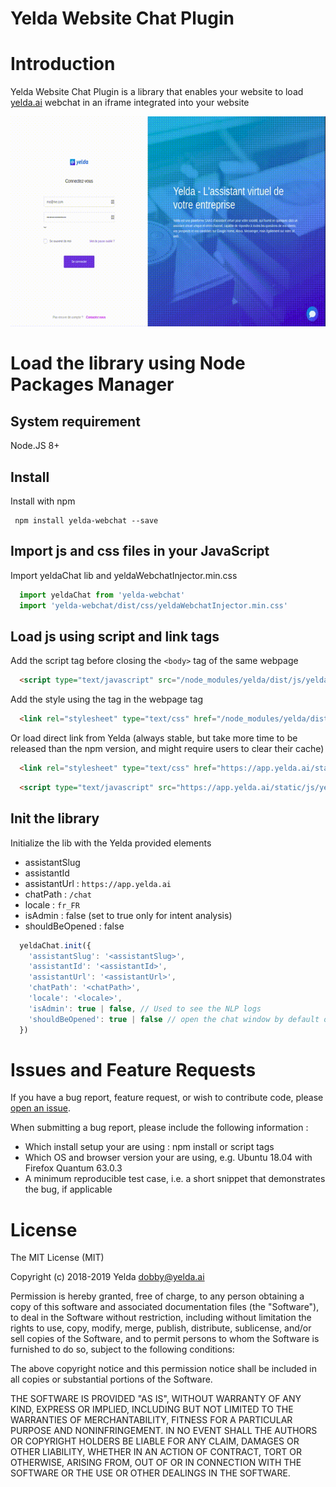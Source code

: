 Yelda Website Chat Plugin
=====

# Introduction
Yelda Website Chat Plugin is a library that enables your website to load [yelda.ai](https://yelda.ai) webchat in an iframe integrated into your website

![Demo](screencast-yelda.gif "Demo")

# Load the library using Node Packages Manager

## System requirement
Node.JS 8+

## Install
Install with npm
```shell
 npm install yelda-webchat --save
```

## Import js and css files in your JavaScript
Import yeldaChat lib and yeldaWebchatInjector.min.css
```javascript
  import yeldaChat from 'yelda-webchat'
  import 'yelda-webchat/dist/css/yeldaWebchatInjector.min.css'
```

## Load js using script and link tags
Add the script tag before closing the `<body>` tag of the same webpage
```html
  <script type="text/javascript" src="/node_modules/yelda/dist/js/yeldaWebchatInjector.min.js"></script>
```

Add the style using the <link> tag in the webpage <head> tag
```html
  <link rel="stylesheet" type="text/css" href="/node_modules/yelda/dist/css/yeldaWebchatInjector.min.css"/>
```

Or load direct link from Yelda (always stable, but take more time to be released than the npm version, and might require users to clear their cache)
```html
  <link rel="stylesheet" type="text/css" href="https://app.yelda.ai/static/css/yeldaWebchatInjector.min.css"/>
```
```html
  <script type="text/javascript" src="https://app.yelda.ai/static/js/yeldaWebchatInjector.min.js"></script>
```

## Init the library
Initialize the lib with the Yelda provided elements
- assistantSlug
- assistantId
- assistantUrl : `https://app.yelda.ai`
- chatPath : `/chat`
- locale : `fr_FR`
- isAdmin : false (set to true only for intent analysis)
- shouldBeOpened : false

```javascript
  yeldaChat.init({
    'assistantSlug': '<assistantSlug>',
    'assistantId': '<assistantId>',
    'assistantUrl': '<assistantUrl>',
    'chatPath': '<chatPath>',
    'locale': '<locale>',
    'isAdmin': true | false, // Used to see the NLP logs
    'shouldBeOpened': true | false // open the chat window by default on loading the page if set to true
  })
```

# Issues and Feature Requests
If you have a bug report, feature request, or wish to contribute code, please [open an issue](https://github.com/Yeldaai/chat-plugin/issues).

When submitting a bug report, please include the following information :
- Which install setup your are using : npm install or script tags
- Which OS and browser version your are using, e.g. Ubuntu 18.04 with Firefox Quantum 63.0.3
- A minimum reproducible test case, i.e. a short snippet that demonstrates the bug, if applicable

License
=======

The MIT License (MIT)

Copyright (c) 2018-2019 Yelda <dobby@yelda.ai>

Permission is hereby granted, free of charge, to any person obtaining a copy
of this software and associated documentation files (the "Software"), to deal
in the Software without restriction, including without limitation the rights
to use, copy, modify, merge, publish, distribute, sublicense, and/or sell
copies of the Software, and to permit persons to whom the Software is
furnished to do so, subject to the following conditions:

The above copyright notice and this permission notice shall be included in all
copies or substantial portions of the Software.

THE SOFTWARE IS PROVIDED "AS IS", WITHOUT WARRANTY OF ANY KIND, EXPRESS OR
IMPLIED, INCLUDING BUT NOT LIMITED TO THE WARRANTIES OF MERCHANTABILITY,
FITNESS FOR A PARTICULAR PURPOSE AND NONINFRINGEMENT. IN NO EVENT SHALL THE
AUTHORS OR COPYRIGHT HOLDERS BE LIABLE FOR ANY CLAIM, DAMAGES OR OTHER
LIABILITY, WHETHER IN AN ACTION OF CONTRACT, TORT OR OTHERWISE, ARISING FROM,
OUT OF OR IN CONNECTION WITH THE SOFTWARE OR THE USE OR OTHER DEALINGS IN THE
SOFTWARE.

